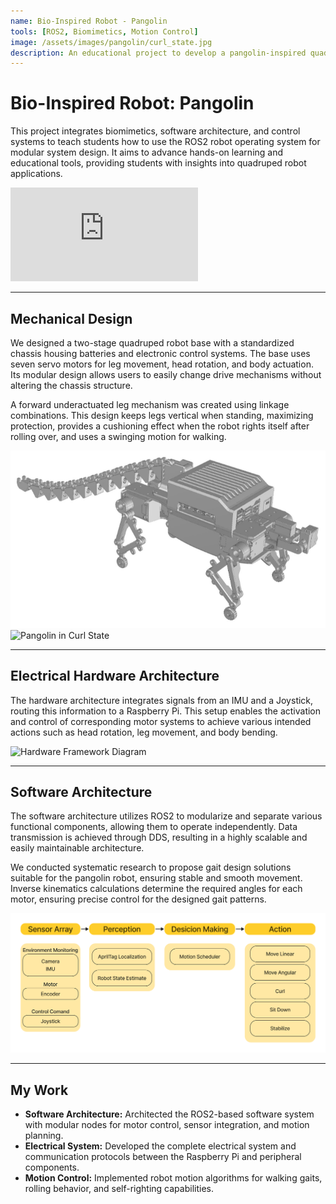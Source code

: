 ```yaml
---
name: Bio-Inspired Robot - Pangolin
tools: [ROS2, Biomimetics, Motion Control]
image: /assets/images/pangolin/curl_state.jpg
description: An educational project to develop a pangolin-inspired quadruped robot, focusing on modular system design with ROS2 to advance hands-on learning in robotics.
---
```


# Bio-Inspired Robot: Pangolin

<p class="text-center">
This project integrates biomimetics, software architecture, and control systems to teach students how to use the ROS2 robot operating system for modular system design. It aims to advance hands-on learning and educational tools, providing students with insights into quadruped robot applications.
</p>

<div class="video my-4">
  <iframe src="https://www.youtube.com/embed/qN7IXwsKODI?si=t2n0xto09ZLPDRxR" style="border:0;" allow="accelerometer; autoplay; clipboard-write; encrypted-media; gyroscope; picture-in-picture" allowfullscreen></iframe>
</div>

---

## Mechanical Design

We designed a two-stage quadruped robot base with a standardized chassis housing batteries and electronic control systems. The base uses seven servo motors for leg movement, head rotation, and body actuation. Its modular design allows users to easily change drive mechanisms without altering the chassis structure.

A forward underactuated leg mechanism was created using linkage combinations. This design keeps legs vertical when standing, maximizing protection, provides a cushioning effect when the robot rights itself after rolling over, and uses a swinging motion for walking.

<div class="row my-4">
  <div class="col-md-6">
    <img src="/assets/images/pangolin/mechanical.png" alt="Mechanical Design" class="img-fluid rounded-lg shadow-lg mb-3">
  </div>
  <div class="col-md-6">
    <img src="/assets/images/pangolin/curl_state.jpg" alt="Pangolin in Curl State" class="img-fluid rounded-lg shadow-lg mb-3">
  </div>
</div>

---

## Electrical Hardware Architecture

The hardware architecture integrates signals from an IMU and a Joystick, routing this information to a Raspberry Pi. This setup enables the activation and control of corresponding motor systems to achieve various intended actions such as head rotation, leg movement, and body bending.

<p class="text-center">
  <img src="/assets/images/pangolin/hardware_framework.jpg" alt="Hardware Framework Diagram" class="img-fluid rounded-lg shadow-lg">
</p>

---

## Software Architecture

The software architecture utilizes ROS2 to modularize and separate various functional components, allowing them to operate independently. Data transmission is achieved through DDS, resulting in a highly scalable and easily maintainable architecture.

We conducted systematic research to propose gait design solutions suitable for the pangolin robot, ensuring stable and smooth movement. Inverse kinematics calculations determine the required angles for each motor, ensuring precise control for the designed gait patterns.

<p class="text-center">
  <img src="/assets/images/pangolin/software_framework.jpg" alt="Software Framework Diagram" class="img-fluid rounded-lg shadow-lg">
</p>

---

## My Work

- **Software Architecture:** Architected the ROS2-based software system with modular nodes for motor control, sensor integration, and motion planning.
- **Electrical System:** Developed the complete electrical system and communication protocols between the Raspberry Pi and peripheral components.
- **Motion Control:** Implemented robot motion algorithms for walking gaits, rolling behavior, and self-righting capabilities.